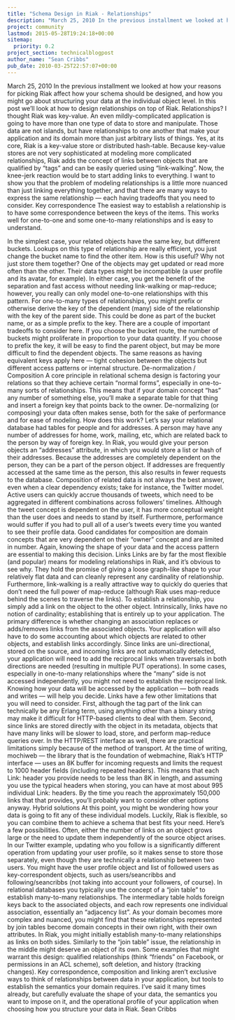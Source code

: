 ```yaml
---
title: "Schema Design in Riak - Relationships"
description: "March 25, 2010 In the previous installment we looked at how your reasons for picking Riak affect how your schema should be designed, and how you might go about structuring your data at the individual object level. In this post we'll look at how to design relationships on top of Riak. Relations"
project: community
lastmod: 2015-05-28T19:24:18+00:00
sitemap:
  priority: 0.2
project_section: technicalblogpost
author_name: "Sean Cribbs"
pub_date: 2010-03-25T22:57:07+00:00
---
```

March 25, 2010
In the previous installment we looked at how your reasons for picking Riak affect how your schema should be designed, and how you might go about structuring your data at the individual object level. In this post we’ll look at how to design relationships on top of Riak.
Relationships? I thought Riak was key-value.
An even mildly-complicated application is going to have more than one type of data to store and manipulate. Those data are not islands, but have relationships to one another that make your application and its domain more than just arbitrary lists of things.
Yes, at its core, Riak is a key-value store or distributed hash-table. Because key-value stores are not very sophisticated at modeling more complicated relationships, Riak adds the concept of links between objects that are qualified by “tags” and can be easily queried using “link-walking”.
Now, the knee-jerk reaction would be to start adding links to everything. I want to show you that the problem of modeling relationships is a little more nuanced than just linking everything together, and that there are many ways to express the same relationship — each having tradeoffs that you need to consider.
Key correspondence
The easiest way to establish a relationship is to have some correspondence between the keys of the items. This works well for one-to-one and some one-to-many relationships and is easy to understand.


In the simplest case, your related objects have the same key, but different buckets. Lookups on this type of relationship are really efficient, you just change the bucket name to find the other item. How is this useful? Why not just store them together? One of the objects may get updated or read more often than the other. Their data types might be incompatible (a user profile and its avatar, for example). In either case, you get the benefit of the separation and fast access without needing link-walking or map-reduce; however, you really can only model one-to-one relationships with this pattern.
For one-to-many types of relationships, you might prefix or otherwise derive the key of the dependent (many) side of the relationship with the key of the parent side. This could be done as part of the bucket name, or as a simple prefix to the key. There are a couple of important tradeoffs to consider here. If you choose the bucket route, the number of buckets might proliferate in proportion to your data quantity. If you choose to prefix the key, it will be easy to find the parent object, but may be more difficult to find the dependent objects. The same reasons as having equivalent keys apply here — tight cohesion between the objects but different access patterns or internal structure.
De-normalization / Composition
A core principle in relational schema design is factoring your relations so that they achieve certain “normal forms”, especially in one-to-many sorts of relationships. This means that if your domain concept “has” any number of something else, you’ll make a separate table for that thing and insert a foreign key that points back to the owner. De-normalizing (or composing) your data often makes sense, both for the sake of performance and for ease of modeling.
How does this work? Let’s say your relational database had tables for people and for addresses. A person may have any number of addresses for home, work, mailing, etc, which are related back to the person by way of foreign key. In Riak, you would give your person objects an “addresses” attribute, in which you would store a list or hash of their addresses. Because the addresses are completely dependent on the person, they can be a part of the person object. If addresses are frequently accessed at the same time as the person, this also results in fewer requests to the database.
Composition of related data is not always the best answer, even when a clear dependency exists; take for instance, the Twitter model. Active users can quickly accrue thousands of tweets, which need to be aggregated in different combinations across followers’ timelines. Although the tweet concept is dependent on the user, it has more conceptual weight than the user does and needs to stand by itself. Furthermore, performance would suffer if you had to pull all of a user’s tweets every time you wanted to see their profile data.
Good candidates for composition are domain concepts that are very dependent on their “owner” concept and are limited in number. Again, knowing the shape of your data and the access pattern are essential to making this decision.
Links
Links are by far the most flexible (and popular) means for modeling relationships in Riak, and it’s obvious to see why. They hold the promise of giving a loose graph-like shape to your relatively flat data and can cleanly represent any cardinality of relationship. Furthermore, link-walking is a really attractive way to quickly do queries that don’t need the full power of map-reduce (although Riak uses map-reduce behind the scenes to traverse the links). To establish a relationship, you simply add a link on the object to the other object.
Intrinsically, links have no notion of cardinality; establishing that is entirely up to your application. The primary difference is whether changing an association replaces or adds/removes links from the associated objects. Your application will also have to do some accounting about which objects are related to other objects, and establish links accordingly. Since links are uni-directional, stored on the source, and incoming links are not automatically detected, your application will need to add the reciprocal links when traversals in both directions are needed (resulting in multiple PUT operations). In some cases, especially in one-to-many relationships where the “many” side is not accessed independently, you might not need to establish the reciprocal link. Knowing how your data will be accessed by the application — both reads and writes — will help you decide.
Links have a few other limitations that you will need to consider. First, although the tag part of the link can technically be any Erlang term, using anything other than a binary string may make it difficult for HTTP-based clients to deal with them. Second, since links are stored directly with the object in its metadata, objects that have many links will be slower to load, store, and perform map-reduce queries over. In the HTTP/REST interface as well, there are practical limitations simply because of the method of transport. At the time of writing, mochiweb — the library that is the foundation of webmachine, Riak’s HTTP interface — uses an 8K buffer for incoming requests and limits the request to 1000 header fields (including repeated headers). This means that each Link: header you provide needs to be less than 8K in length, and assuming you use the typical headers when storing, you can have at most about 995 individual Link: headers. By the time you reach the approximately 150,000 links that that provides, you’ll probably want to consider other options anyway.
Hybrid solutions
At this point, you might be wondering how your data is going to fit any of these individual models. Luckily, Riak is flexible, so you can combine them to achieve a schema that best fits your need. Here’s a few possibilities.
Often, either the number of links on an object grows large or the need to update them independently of the source object arises. In our Twitter example, updating who you follow is a significantly different operation from updating your user profile, so it makes sense to store those separately, even though they are technically a relationship between two users. You might have the user profile object and list of followed users as key-correspondent objects, such as users/seancribbs and following/seancribbs (not taking into account your followers, of course).
In relational databases you typically use the concept of a “join table” to establish many-to-many relationships. The intermediary table holds foreign keys back to the associated objects, and each row represents one individual association, essentially an “adjacency list”. As your domain becomes more complex and nuanced, you might find that these relationships represented by join tables become domain concepts in their own right, with their own attributes. In Riak, you might initially establish many-to-many relationships as links on both sides. Similarly to the “join table” issue, the relationship in the middle might deserve an object of its own. Some examples that might warrant this design: qualified relationships (think “friends” on Facebook, or permissions in an ACL scheme), soft deletion, and history (tracking changes).
Key correspondence, composition and linking aren’t exclusive ways to think of relationships between data in your application, but tools to establish the semantics your domain requires. I’ve said it many times already, but carefully evaluate the shape of your data, the semantics you want to impose on it, and the operational profile of your application when choosing how you structure your data in Riak.
Sean Cribbs
